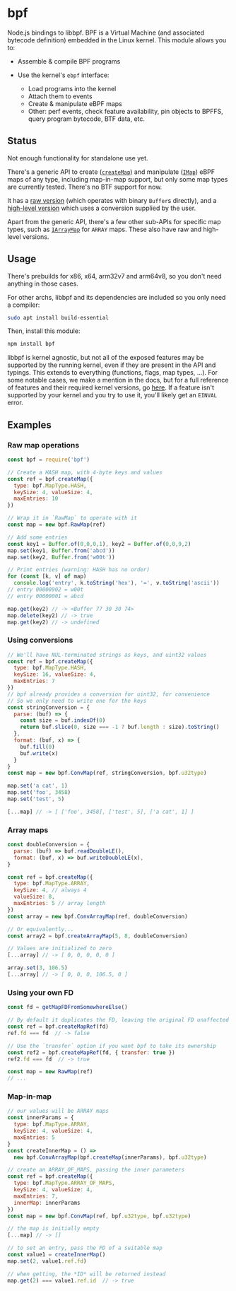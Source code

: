 # bpf

Node.js bindings to libbpf. BPF is a Virtual Machine (and associated bytecode definition) embedded in the Linux kernel. This module allows you to:

 - Assemble & compile BPF programs

 - Use the kernel's `ebpf` interface:
   - Load programs into the kernel
   - Attach them to events
   - Create & manipulate eBPF maps
   - Other: perf events, check feature availability, pin objects to BPFFS, query program bytecode, BTF data, etc.

## Status

Not enough functionality for standalone use yet.

There's a generic API to create ([`createMap`][]) and manipulate ([`IMap`][]) eBPF maps of any type, including map-in-map support, but only some map types are currently tested. There's no BTF support for now.

It has a [raw version][`RawMap`] (which operates with binary `Buffer`s directly), and a [high-level version][`ConvMap`] which uses a conversion supplied by the user.

Apart from the generic API, there's a few other sub-APIs for specific map types, such as [`IArrayMap`][] for `ARRAY` maps. These also have raw and high-level versions.

## Usage

There's prebuilds for x86, x64, arm32v7 and arm64v8, so you don't need anything in those cases.

For other archs, libbpf and its dependencies are included so you only need a compiler:

~~~ bash
sudo apt install build-essential
~~~

Then, install this module:

~~~ bash
npm install bpf
~~~

libbpf is kernel agnostic, but not all of the exposed features may be supported by the running kernel, even if they are present in the API and typings. This extends to everything (functions, flags, map types, ...). For some notable cases, we make a mention in the docs, but for a full reference of features and their required kernel versions, go [here](https://github.com/iovisor/bcc/blob/master/docs/kernel-versions.md). If a feature isn't supported by your kernel and you try to use it, you'll likely get an `EINVAL` error.

## Examples

### Raw map operations

~~~ javascript
const bpf = require('bpf')

// Create a HASH map, with 4-byte keys and values
const ref = bpf.createMap({
  type: bpf.MapType.HASH,
  keySize: 4, valueSize: 4,
  maxEntries: 10
})

// Wrap it in `RawMap` to operate with it
const map = new bpf.RawMap(ref)

// Add some entries
const key1 = Buffer.of(0,0,0,1), key2 = Buffer.of(0,0,9,2)
map.set(key1, Buffer.from('abcd'))
map.set(key2, Buffer.from('w00t'))

// Print entries (warning: HASH has no order)
for (const [k, v] of map)
  console.log('entry', k.toString('hex'), '=', v.toString('ascii'))
// entry 00000902 = w00t
// entry 00000001 = abcd

map.get(key2) // -> <Buffer 77 30 30 74>
map.delete(key2) // -> true
map.get(key2) // -> undefined
~~~

### Using conversions

~~~ javascript
// We'll have NUL-terminated strings as keys, and uint32 values
const ref = bpf.createMap({
  type: bpf.MapType.HASH,
  keySize: 16, valueSize: 4,
  maxEntries: 7
})
// bpf already provides a conversion for uint32, for convenience
// So we only need to write one for the keys
const stringConversion = {
  parse: (buf) => {
    const size = buf.indexOf(0)
    return buf.slice(0, size === -1 ? buf.length : size).toString()
  },
  format: (buf, x) => {
    buf.fill(0)
    buf.write(x)
  }
}
const map = new bpf.ConvMap(ref, stringConversion, bpf.u32type)

map.set('a cat', 1)
map.set('foo', 3458)
map.set('test', 5)

[...map] // -> [ ['foo', 3458], ['test', 5], ['a cat', 1] ]
~~~

### Array maps

~~~ javascript
const doubleConversion = {
  parse: (buf) => buf.readDoubleLE(),
  format: (buf, x) => buf.writeDoubleLE(x),
}

const ref = bpf.createMap({
  type: bpf.MapType.ARRAY,
  keySize: 4, // always 4
  valueSize: 8,
  maxEntries: 5 // array length
})
const array = new bpf.ConvArrayMap(ref, doubleConversion)

// Or equivalently...
const array2 = bpf.createArrayMap(5, 8, doubleConversion)

// Values are initialized to zero
[...array] // -> [ 0, 0, 0, 0, 0 ]

array.set(3, 106.5)
[...array] // -> [ 0, 0, 0, 106.5, 0 ]
~~~

### Using your own FD

~~~ javascript
const fd = getMapFDFromSomewhereElse()

// By default it duplicates the FD, leaving the original FD unaffected
const ref = bpf.createMapRef(fd)
ref.fd === fd  // -> false

// Use the `transfer` option if you want bpf to take its ownership
const ref2 = bpf.createMapRef(fd, { transfer: true })
ref2.fd === fd  // -> true

const map = new RawMap(ref)
// ...
~~~

### Map-in-map

~~~ javascript
// our values will be ARRAY maps
const innerParams = {
  type: bpf.MapType.ARRAY,
  keySize: 4, valueSize: 4,
  maxEntries: 5
}
const createInnerMap = () =>
  new bpf.ConvArrayMap(bpf.createMap(innerParams), bpf.u32type)

// create an ARRAY_OF_MAPS, passing the inner parameters
const ref = bpf.createMap({
  type: bpf.MapType.ARRAY_OF_MAPS,
  keySize: 4, valueSize: 4,
  maxEntries: 7,
  innerMap: innerParams
})
const map = new bpf.ConvMap(ref, bpf.u32type, bpf.u32type)

// the map is initially empty
[...map] // -> []

// to set an entry, pass the FD of a suitable map
const value1 = createInnerMap()
map.set(2, value1.ref.fd)

// when getting, the *ID* will be returned instead
map.get(2) === value1.ref.id  // -> true
~~~



[`createMap`]: https://bpf.alba.sh/docs/modules.html#createMap
[`IMap`]: https://bpf.alba.sh/docs/interfaces/IMap.html
[`RawMap`]: https://bpf.alba.sh/docs/classes/RawMap.html
[`ConvMap`]: https://bpf.alba.sh/docs/classes/ConvMap.html
[`TypeConversion`]: https://bpf.alba.sh/docs/interfaces/TypeConversion.html
[`IArrayMap`]: https://bpf.alba.sh/docs/interfaces/IArrayMap.html
